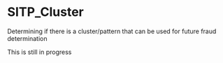 # SITP_Cluster
Determining if there is a cluster/pattern that can be used for future fraud determination


This is still in progress
